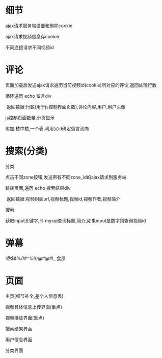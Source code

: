 # 细节

ajax请求服务端设置和删除cookie

ajax请求视频信息存cookie

不同连接请求不同视频id

# 评论

页面加载后发送ajax请求遍历当前视频id(cookie)所对应的评论,返回处理行数

循环遍历 echo 留言div

​	返回数据:行数(用于js控制界面页数),评论内容,用户,用户头像

js控制页面数量,分页显示

附加:楼中楼,一个表,利用父id确定留言流向

# 搜索(分类)

分类:

点击不同zone按钮,发送带有不同zone_id的ajax请求到服务端

跳转页面,遍历 echo 搜索结果div

​	返回数据:视频封面url,视频标题,视频id,视频作者,视频简介

搜索:

获取input关键字,% mysql查询标题,简介,如果input是数字则查询视频id

# 弹幕

!@$&%*(!#^%(!)*@#@#!_ 食屎

# 页面

主页(细节补全,差个人信息表)

视频具体信息上传界面(重点)

视频播放界面(重点)

搜索结果界面

用户信息界面

分类界面